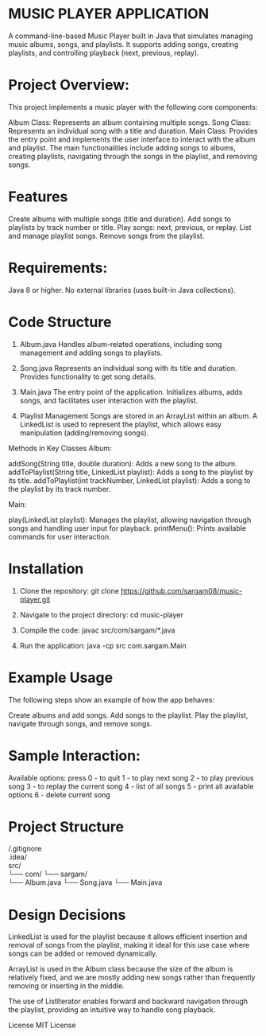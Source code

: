  #  MUSIC PLAYER APPLICATION

A command-line-based Music Player built in Java that simulates managing music albums, songs, and playlists. It supports adding songs, creating playlists, and controlling playback (next, previous, replay).

# Project Overview:
This project implements a music player with the following core components:

Album Class: Represents an album containing multiple songs.
Song Class: Represents an individual song with a title and duration.
Main Class: Provides the entry point and implements the user interface to interact with the album and playlist.
The main functionalities include adding songs to albums, creating playlists, navigating through the songs in the playlist, and removing songs.

# Features
Create albums with multiple songs (title and duration).
Add songs to playlists by track number or title.
Play songs: next, previous, or replay.
List and manage playlist songs.
Remove songs from the playlist.

# Requirements:
Java 8 or higher.
No external libraries (uses built-in Java collections).

# Code Structure
1. Album.java
Handles album-related operations, including song management and adding songs to playlists.

2. Song.java
Represents an individual song with its title and duration. Provides functionality to get song details.

3. Main.java
The entry point of the application. Initializes albums, adds songs, and facilitates user interaction with the playlist.

4. Playlist Management
Songs are stored in an ArrayList within an album.
A LinkedList is used to represent the playlist, which allows easy manipulation (adding/removing songs).

Methods in Key Classes
Album:

addSong(String title, double duration): Adds a new song to the album.
addToPlaylist(String title, LinkedList<Song> playlist): Adds a song to the playlist by its title.
addToPlaylist(int trackNumber, LinkedList<Song> playlist): Adds a song to the playlist by its track number.

Main:

play(LinkedList<Song> playlist): Manages the playlist, allowing navigation through songs and handling user input for playback.
printMenu(): Prints available commands for user interaction.

# Installation
1. Clone the repository: git clone https://github.com/sargam08/music-player.git

2. Navigate to the project directory: cd music-player

3. Compile the code: javac src/com/sargam/*.java

4. Run the application: java -cp src com.sargam.Main

# Example Usage
The following steps show an example of how the app behaves:

Create albums and add songs.
Add songs to the playlist.
Play the playlist, navigate through songs, and remove songs.

# Sample Interaction:

Available options:
press
0 - to quit
1 - to play next song
2 - to play previous song
3 - to replay the current song
4 - list of all songs
5 - print all available options
6 - delete current song

# Project Structure

/.gitignore                    
.idea/                          
src/                            
  └── com/
        └── sargam/             
            └── Album.java
            └── Song.java
            └── Main.java     
            
# Design Decisions

LinkedList is used for the playlist because it allows efficient insertion and removal of songs from the playlist, making it ideal for this use case where songs can be added or removed dynamically.

ArrayList is used in the Album class because the size of the album is relatively fixed, and we are mostly adding new songs rather than frequently removing or inserting in the middle.

The use of ListIterator enables forward and backward navigation through the playlist, providing an intuitive way to handle song playback.

License
MIT License

